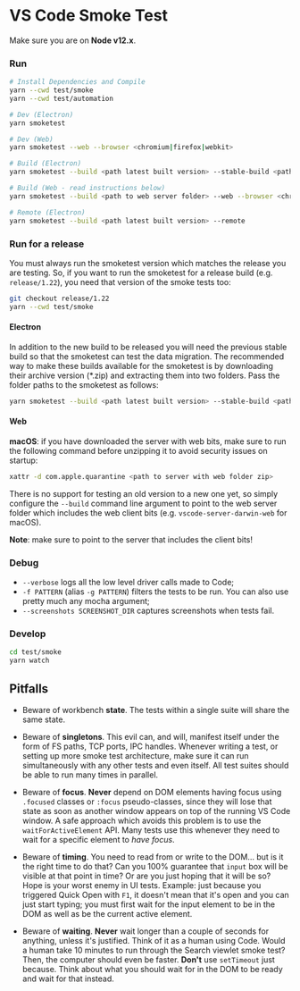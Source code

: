 # VS Code Smoke Test

Make sure you are on **Node v12.x**.

### Run

```bash
# Install Dependencies and Compile
yarn --cwd test/smoke
yarn --cwd test/automation

# Dev (Electron)
yarn smoketest

# Dev (Web)
yarn smoketest --web --browser <chromium|firefox|webkit>

# Build (Electron)
yarn smoketest --build <path latest built version> --stable-build <path to previous stable version>

# Build (Web - read instructions below)
yarn smoketest --build <path to web server folder> --web --browser <chromium|firefox|webkit>

# Remote (Electron)
yarn smoketest --build <path latest built version> --remote
```

### Run for a release

You must always run the smoketest version which matches the release you are testing. So, if you want to run the smoketest for a release build (e.g. `release/1.22`), you need that version of the smoke tests too:

```bash
git checkout release/1.22
yarn --cwd test/smoke
```

#### Electron

In addition to the new build to be released you will need the previous stable build so that the smoketest can test the data migration.
The recommended way to make these builds available for the smoketest is by downloading their archive version (\*.zip) and extracting
them into two folders. Pass the folder paths to the smoketest as follows:

```bash
yarn smoketest --build <path latest built version> --stable-build <path to previous stable version>
```

#### Web

**macOS**: if you have downloaded the server with web bits, make sure to run the following command before unzipping it to avoid security issues on startup:

```bash
xattr -d com.apple.quarantine <path to server with web folder zip>
```

There is no support for testing an old version to a new one yet, so simply configure the `--build` command line argument to point to
the web server folder which includes the web client bits (e.g. `vscode-server-darwin-web` for macOS).

**Note**: make sure to point to the server that includes the client bits!

### Debug

- `--verbose` logs all the low level driver calls made to Code;
- `-f PATTERN` (alias `-g PATTERN`) filters the tests to be run. You can also use pretty much any mocha argument;
- `--screenshots SCREENSHOT_DIR` captures screenshots when tests fail.

### Develop

```bash
cd test/smoke
yarn watch
```

## Pitfalls

- Beware of workbench **state**. The tests within a single suite will share the same state.

- Beware of **singletons**. This evil can, and will, manifest itself under the form of FS paths, TCP ports, IPC handles. Whenever writing a test, or setting up more smoke test architecture, make sure it can run simultaneously with any other tests and even itself.	All test suites should be able to run many times in parallel.

- Beware of **focus**. **Never** depend on DOM elements having focus using `.focused` classes or `:focus` pseudo-classes, since they will lose that state as soon as another window appears on top of the running VS Code window. A safe approach which avoids this problem is to use the `waitForActiveElement` API. Many tests use this whenever they need to wait for a specific element to _have focus_.

- Beware of **timing**. You need to read from or write to the DOM... but is it the right time to do that? Can you 100% guarantee that `input` box will be visible at that point in time? Or are you just hoping that it will be so? Hope is your worst enemy in UI tests. Example: just because you triggered Quick Open with `F1`, it doesn't mean that it's open and you can just start typing; you must first wait for the input element to be in the DOM as well as be the current active element.

- Beware of **waiting**. **Never** wait longer than a couple of seconds for anything, unless it's justified. Think of it as a human using Code. Would a human take 10 minutes to run through the Search viewlet smoke test? Then, the computer should even be faster. **Don't** use `setTimeout` just because. Think about what you should wait for in the DOM to be ready and wait for that instead.
